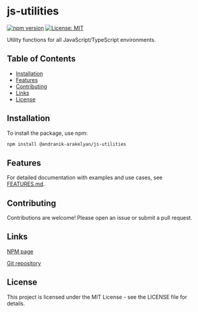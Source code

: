 # js-utilities

[![npm version](https://badge.fury.io/js/js-utilities.svg)](https://badge.fury.io/js/js-utilities)
[![License: MIT](https://img.shields.io/badge/License-MIT-yellow.svg)](https://opensource.org/licenses/MIT)

Utility functions for all JavaScript/TypeScript environments.

## Table of Contents

- [Installation](#installation)
- [Features](#features)
- [Contributing](#contributing)
- [Links](#links)
- [License](#license)

## Installation
To install the package, use npm:
```sh
npm install @andranik-arakelyan/js-utilities
```

## Features

For detailed documentation with examples and use cases, see [FEATURES.md](https://github.com/andranikarakelyan/js-utilities/blob/main/FEATURES.md).

## Contributing
Contributions are welcome! Please open an issue or submit a pull request.

## Links
[NPM page](https://www.npmjs.com/package/@andranik-arakelyan/js-utilities)

[Git repository](https://github.com/andranikarakelyan/js-utilities)

## License
This project is licensed under the MIT License - see the LICENSE file for details.
